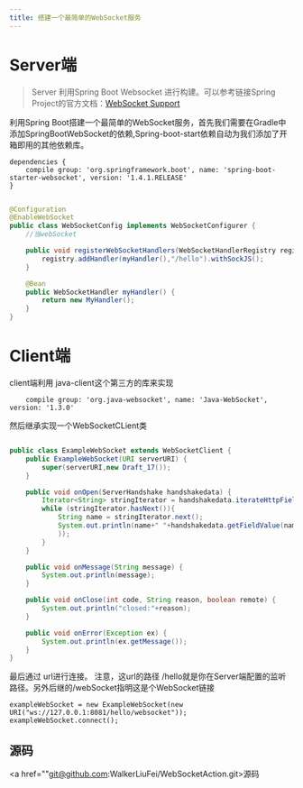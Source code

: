 ```yaml
---
title: 搭建一个最简单的WebSocket服务
---
```


>  


# Server端

>Server 利用Spring Boot Websocket 进行构建。可以参考链接Spring Project的官方文档：<a href="http://docs.spring.io/spring/docs/current/spring-framework-reference/htmlsingle/#websocket">WebSocket Support</a>

利用Spring Boot搭建一个最简单的WebSocket服务，首先我们需要在Gradle中添加SpringBootWebSocket的依赖,Spring-boot-start依赖自动为我们添加了开箱即用的其他依赖库。


```
dependencies {
    compile group: 'org.springframework.boot', name: 'spring-boot-starter-websocket', version: '1.4.1.RELEASE'
}
```

```Java

@Configuration
@EnableWebSocket
public class WebSocketConfig implements WebSocketConfigurer {
    //当webSocket

    public void registerWebSocketHandlers(WebSocketHandlerRegistry registry) {
        registry.addHandler(myHandler(),"/hello").withSockJS();
    }

    @Bean
    public WebSocketHandler myHandler() {
        return new MyHandler();
    }
}

```

# Client端

client端利用 java-client这个第三方的库来实现

```
    compile group: 'org.java-websocket', name: 'Java-WebSocket', version: '1.3.0'
```

然后继承实现一个WebSocketCLient类
```Java

public class ExampleWebSocket extends WebSocketClient {
    public ExampleWebSocket(URI serverURI) {
        super(serverURI,new Draft_17());
    }

    public void onOpen(ServerHandshake handshakedata) {
        Iterator<String> stringIterator = handshakedata.iterateHttpFields();
        while (stringIterator.hasNext()){
            String name = stringIterator.next();
            System.out.println(name+" "+handshakedata.getFieldValue(name
            ));
        }
    }

    public void onMessage(String message) {
        System.out.println(message);
    }

    public void onClose(int code, String reason, boolean remote) {
        System.out.println("closed:"+reason);
    }

    public void onError(Exception ex) {
        System.out.println(ex.getMessage());
    }
}

```

最后通过 url进行连接。 注意，这url的路径 /hello就是你在Server端配置的监听路径。另外后继的/webSocket指明这是个WebSocket链接
```
exampleWebSocket = new ExampleWebSocket(new URI("ws://127.0.0.1:8081/hello/websocket"));
exampleWebSocket.connect();
```


## 源码

<a href=""git@github.com:WalkerLiuFei/WebSocketAction.git>源码</a>